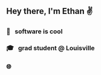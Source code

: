 ## Hey there, I'm Ethan ✌️

### 🧮 &nbsp; software is cool

### 🎓 &nbsp; grad student @ Louisville

### 🌐 &nbsp;  

